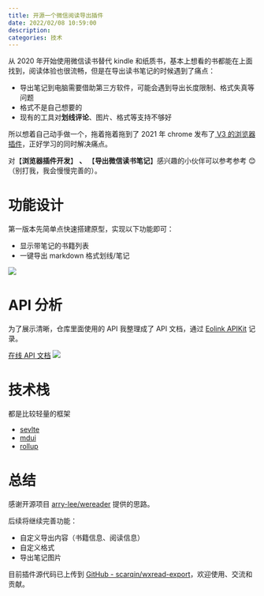 ```yaml
---
title: 开源一个微信阅读导出插件
date: 2022/02/08 10:59:00
description:
categories: 技术
---
```


从 2020 年开始使用微信读书替代 kindle 和纸质书，基本上想看的书都能在上面找到，阅读体验也很流畅，但是在导出读书笔记的时候遇到了痛点：

- 导出笔记到电脑需要借助第三方软件，可能会遇到导出长度限制、格式失真等问题
- 格式不是自己想要的
- 现有的工具对**划线评论**、图片、格式等支持不够好

所以想着自己动手做一个，拖着拖着拖到了 2021 年 chrome 发布了[ V3 的浏览器插件](https://developer.chrome.com/docs/extensions/mv3/intro/)，正好学习的同时解决痛点。

对【**浏览器插件开发**】 **、** 【**导出微信读书笔记**】感兴趣的小伙伴可以参考参考 😊（别打我，我会慢慢完善的）。

# 功能设计

第一版本先简单点快速搭建原型，实现以下功能即可：

- 显示带笔记的书籍列表
- 一键导出 markdown 格式划线/笔记

![](https://raw.githubusercontent.com/scarqin/imageshack/main/images/app.png)

# API 分析

为了展示清晰，仓库里面使用的 API 我整理成了 API 文档，通过 [Eolink APIKit](https://www.eolink.com) 记录。

[在线 API 文档](https://scarfree.w.eolink.com/share/project/api/?groupID=-1&shareCode=65wWvE&shareToken=$2y$10$ZVixV4UGvQ221pgkWRQKOO4Ew~2FYGsXSwPbg.NRZO8i7r6hChj5q7e&shareID=355331)
![](https://raw.githubusercontent.com/scarqin/imageshack/main/images/eolink.png)

# 技术栈

都是比较轻量的框架

- [sevlte](https://www.sveltejs.cn/)
- [mdui](https://www.mdui.org/)
- [rollup](https://www.rollupjs.com/)

# 总结

感谢开源项目 [arry-lee/wereader](https://github.com/arry-lee/wereader) 提供的思路。

后续将继续完善功能：

- 自定义导出内容（书籍信息、阅读信息）
- 自定义格式
- 导出笔记图片

目前插件源代码已上传到 [GitHub - scarqin/wxread-export](https://github.com/scarqin/wxread-export)，欢迎使用、交流和贡献。
